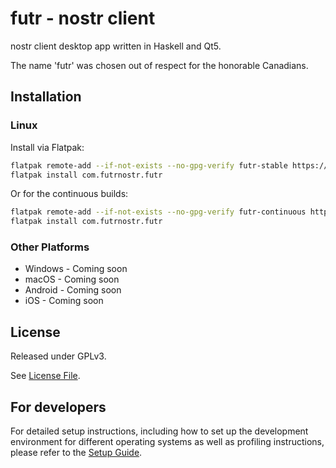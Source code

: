 # futr - nostr client

nostr client desktop app written in Haskell and Qt5.

The name 'futr' was chosen out of respect for the honorable Canadians.

## Installation

### Linux

Install via Flatpak:

```bash
flatpak remote-add --if-not-exists --no-gpg-verify futr-stable https://flatpak.futrnostr.com/repo-stable
flatpak install com.futrnostr.futr
```

Or for the continuous builds:

```bash
flatpak remote-add --if-not-exists --no-gpg-verify futr-continuous https://flatpak.futrnostr.com/repo-continuous
flatpak install com.futrnostr.futr
```

### Other Platforms

- Windows - Coming soon
- macOS - Coming soon
- Android - Coming soon
- iOS - Coming soon

## License

Released under GPLv3.

See [License File](LICENSE).

## For developers

For detailed setup instructions, including how to set up the development environment for different operating systems as well as profiling instructions, please refer to the [Setup Guide](docs/Setup.md).
